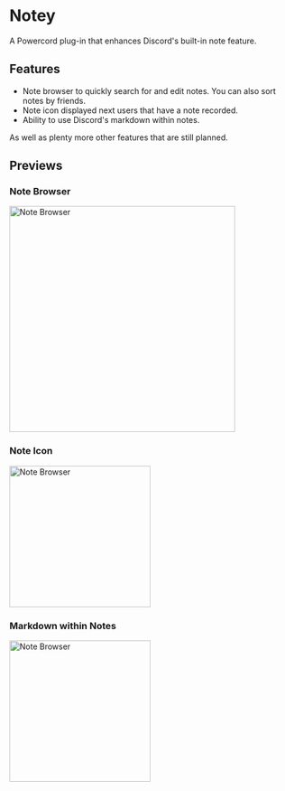 # Notey
A Powercord plug-in that enhances Discord's built-in note feature.

## Features
- Note browser to quickly search for and edit notes. You can also sort notes by friends.
- Note icon displayed next users that have a note recorded.
- Ability to use Discord's markdown within notes.

As well as plenty more other features that are still planned.

## Previews

### Note Browser
<img alt="Note Browser" src="https://griefmodz.xyz/uploads/~note-browser.png" width="400"/>

### Note Icon
<img alt="Note Browser" src="https://griefmodz.xyz/uploads/~note-icon.png" width="250"/>

### Markdown within Notes
<img alt="Note Browser" src="https://griefmodz.xyz/uploads/~markdown-within-notes.png" width="250"/>
